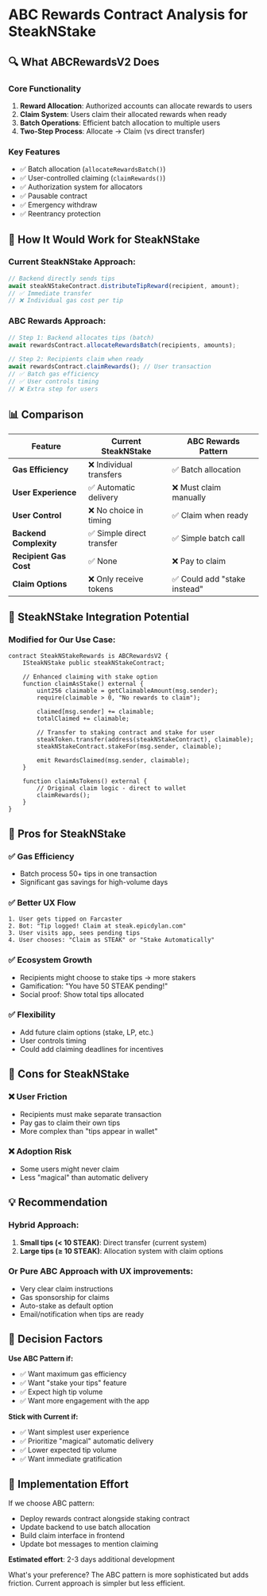 # ABC Rewards Contract Analysis for SteakNStake

## 🔍 What ABCRewardsV2 Does

### Core Functionality
1. **Reward Allocation**: Authorized accounts can allocate rewards to users
2. **Claim System**: Users claim their allocated rewards when ready
3. **Batch Operations**: Efficient batch allocation to multiple users
4. **Two-Step Process**: Allocate → Claim (vs direct transfer)

### Key Features
- ✅ Batch allocation (`allocateRewardsBatch()`)
- ✅ User-controlled claiming (`claimRewards()`) 
- ✅ Authorization system for allocators
- ✅ Pausable contract
- ✅ Emergency withdraw
- ✅ Reentrancy protection

## 🤔 How It Would Work for SteakNStake

### Current SteakNStake Approach:
```javascript
// Backend directly sends tips
await steakNStakeContract.distributeTipReward(recipient, amount);
// ✅ Immediate transfer
// ❌ Individual gas cost per tip
```

### ABC Rewards Approach:
```javascript
// Step 1: Backend allocates tips (batch)
await rewardsContract.allocateRewardsBatch(recipients, amounts);

// Step 2: Recipients claim when ready
await rewardsContract.claimRewards(); // User transaction
// ✅ Batch gas efficiency
// ✅ User controls timing
// ❌ Extra step for users
```

## 📊 Comparison

| Feature | Current SteakNStake | ABC Rewards Pattern |
|---------|-------------------|-------------------|
| **Gas Efficiency** | ❌ Individual transfers | ✅ Batch allocation |
| **User Experience** | ✅ Automatic delivery | ❌ Must claim manually |
| **User Control** | ❌ No choice in timing | ✅ Claim when ready |
| **Backend Complexity** | ✅ Simple direct transfer | ✅ Simple batch call |
| **Recipient Gas Cost** | ✅ None | ❌ Pay to claim |
| **Claim Options** | ❌ Only receive tokens | ✅ Could add "stake instead" |

## 🎯 SteakNStake Integration Potential

### Modified for Our Use Case:
```solidity
contract SteakNStakeRewards is ABCRewardsV2 {
    ISteakNStake public steakNStakeContract;
    
    // Enhanced claiming with stake option
    function claimAsStake() external {
        uint256 claimable = getClaimableAmount(msg.sender);
        require(claimable > 0, "No rewards to claim");
        
        claimed[msg.sender] += claimable;
        totalClaimed += claimable;
        
        // Transfer to staking contract and stake for user
        steakToken.transfer(address(steakNStakeContract), claimable);
        steakNStakeContract.stakeFor(msg.sender, claimable);
        
        emit RewardsClaimed(msg.sender, claimable);
    }
    
    function claimAsTokens() external {
        // Original claim logic - direct to wallet
        claimRewards();
    }
}
```

## 🚀 Pros for SteakNStake

### ✅ **Gas Efficiency**
- Batch process 50+ tips in one transaction
- Significant gas savings for high-volume days

### ✅ **Better UX Flow**
```
1. User gets tipped on Farcaster
2. Bot: "Tip logged! Claim at steak.epicdylan.com"
3. User visits app, sees pending tips
4. User chooses: "Claim as STEAK" or "Stake Automatically"
```

### ✅ **Ecosystem Growth**
- Recipients might choose to stake tips → more stakers
- Gamification: "You have 50 STEAK pending!"
- Social proof: Show total tips allocated

### ✅ **Flexibility**
- Add future claim options (stake, LP, etc.)
- User controls timing
- Could add claiming deadlines for incentives

## 🚨 Cons for SteakNStake

### ❌ **User Friction**
- Recipients must make separate transaction
- Pay gas to claim their own tips
- More complex than "tips appear in wallet"

### ❌ **Adoption Risk**
- Some users might never claim
- Less "magical" than automatic delivery

## 💡 Recommendation

### **Hybrid Approach**: 
1. **Small tips (< 10 STEAK)**: Direct transfer (current system)
2. **Large tips (≥ 10 STEAK)**: Allocation system with claim options

### **Or Pure ABC Approach with UX improvements**:
- Very clear claim instructions
- Gas sponsorship for claims
- Auto-stake as default option
- Email/notification when tips are ready

## 🎯 Decision Factors

**Use ABC Pattern if:**
- ✅ Want maximum gas efficiency
- ✅ Want "stake your tips" feature
- ✅ Expect high tip volume
- ✅ Want more engagement with the app

**Stick with Current if:**
- ✅ Want simplest user experience  
- ✅ Prioritize "magical" automatic delivery
- ✅ Lower expected tip volume
- ✅ Want immediate gratification

## 🔧 Implementation Effort

If we choose ABC pattern:
- Deploy rewards contract alongside staking contract
- Update backend to use batch allocation
- Build claim interface in frontend
- Update bot messages to mention claiming

**Estimated effort**: 2-3 days additional development

What's your preference? The ABC pattern is more sophisticated but adds friction. Current approach is simpler but less efficient.